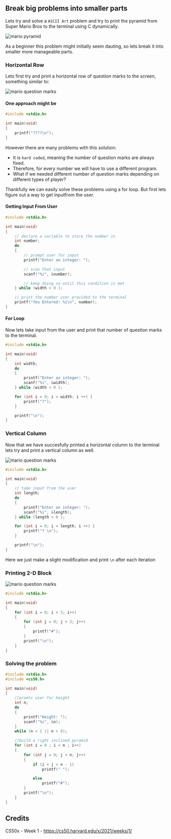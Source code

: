 ## Break big problems into smaller parts

Lets try and solve a `ASCII Art` problem and try to print the pyramid from Super Mario Bros to the terminal using C dynamically.

![mario pyramid](./assets/mario3.png)

As a beginner this problem might initially seem dauting, so lets break it into smaller more manageable parts.

### Horizontal Row

Lets first try and print a horizontal row of question marks to the screen, something similar to:

![mario question marks](./assets/mario0.png)

#### One approach might be

```C
#include <stdio.h>

int main(void)
{
    printf("????\n");
}
```

However there are many problems with this solution:

- It is `hard coded`, meaning the number of question marks are always fixed.
- Therefore, for every number we will have to use a different program.
- What if we needed different number of question marks depending on different types of player?

Thankfully we can easily solve these problems using a for loop.
But first lets figure out a way to get inputfrom the user.

#### Getting Input From User

```C
#include <stdio.h>

int main(void)
{
    // declare a variable to store the number in
    int number;
    do
    {
        // prompt user for input
        printf("Enter an integer: ");

        // scan that input
        scanf("%i", &number);

        // keep doing so until this condition is met
    } while (width < 0 );

    // print the number user provided to the terminal
    printf("You Entered: %i\n", number);
}
```

#### For Loop

Now lets take input from the user and print that number of question marks to the terminal.

```C
#include <stdio.h>

int main(void)
{
    int width;
    do
    {
        printf("Enter an integer: ");
        scanf("%i", &width);
    } while (width < 0 );

    for (int i = 0; i < width; i ++) {
        printf("?");
    }

    printf("\n");
}
```

### Vertical Column

Now that we have succesfully printed a horizontal column to the terminal lets try and print a vertical column as well.

![mario question marks](./assets/mario1.png)

```C
#include <stdio.h>

int main(void)
{
    // take input from the user
    int length;
    do
    {
        printf("Enter an integer: ");
        scanf("%i", &length);
    } while (length < 0 );

    for (int i = 0; i < length; i ++) {
        printf("? \n");
    }

    printf("\n");
}
```

Here we just make a slight modification and print `\n` after each iteration

### Printing 2-D Block

![mario question marks](./assets/mario2.png)

```C
#include <stdio.h>

int main(void)
{
    for (int i = 0; i < 3; i++)
    {
        for (int j = 0; j < 3; j++)
        {
            printf("#");
        }
        printf("\n");
    }
}

```

### Solving the problem

```C
#include <stdio.h>
#include <cs50.h>

int main(void)
{
    //promts user for height
    int n;
    do
    {
        printf("Height: ");
        scanf("%i", &n);
    }
    while (n < 1 || n > 8);

    //build a right inclined pyramid
    for (int i = 0 ; i < n ; i++)
    {
        for (int j = 0; j < n; j++)
        {
            if (i + j < n - 1)
                printf(" ");

            else
                printf("#");
        }
        printf("\n");
    }
}

```

## Credits

CS50x - Week 1 - https://cs50.harvard.edu/x/2021/weeks/1/
